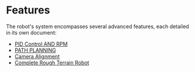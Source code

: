 # Features

The robot's system encompasses several advanced features, each detailed in its own document:

- [PID Control AND RPM](https://github.com/afqmrl/Rough-terrain-robot/blob/main/Source/pid-control.ino)
- [PATH PLANNING](https://github.com/afqmrl/Rough-terrain-robot/blob/main/Source/path-planning-algorithm.ino)  <!-- Example link, adjust if there is a specific file for RPM Management -->
- [Camera Alignment](https://github.com/afqmrl/Rough-terrain-robot/blob/main/Source/camera-alignment.ino)
- [Complete Rough Terrain Robot](https://github.com/afqmrl/Rough-terrain-robot/blob/main/Source/rough_terrain_robot.ino) <!-- Example link, adjust if there is a specific file for Mission Lifetime Management -->
